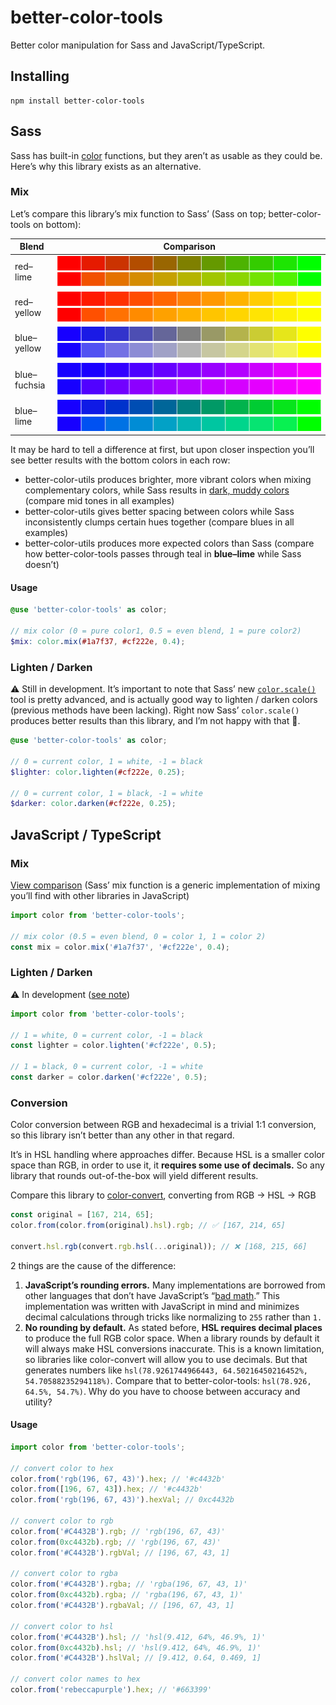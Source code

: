# better-color-tools

Better color manipulation for Sass and JavaScript/TypeScript.

## Installing

```
npm install better-color-tools
```

## Sass

Sass has built-in [color][sass-color] functions, but they aren’t as usable as they could be. Here’s why this library exists as an alternative.

### Mix

Let’s compare this library’s mix function to Sass’ (Sass on top; better-color-tools on bottom):

<table>
  <thead>
    <th>Blend</th>
    <th>Comparison</th>
  </thead>
  <tbody>
    <tr>
      <td>red–lime</td>
      <td><img src="./.github/images/red-lime-sass.png"><img src="./.github/images/red-lime-better.png"></td>
    </tr>
    <tr>
      <td>red–yellow</td>
      <td><img src="./.github/images/red-yellow-sass.png"><img src="./.github/images/red-yellow-better.png"></td>
    </tr>
    <tr>
      <td>blue–yellow</td>
      <td><img src="./.github/images/blue-yellow-sass.png"><img src="./.github/images/blue-yellow-better.png"></td>
    </tr>
    <tr>
      <td>blue–fuchsia</td>
      <td><img src="./.github/images/blue-fuchsia-sass.png"><img src="./.github/images/blue-fuchsia-better.png"></td>
    </tr>
    <tr>
      <td>blue–lime</td>
      <td><img src="./.github/images/blue-lime-sass.png"><img src="./.github/images/blue-lime-better.png"></td>
    </tr>
  </tbody>
</table>

It may be hard to tell a difference at first, but upon closer inspection you’ll see better results with the bottom colors in each row:

- better-color-utils produces brighter, more vibrant colors when mixing complementary colors, while Sass results in [dark, muddy colors][computer-color] (compare mid tones in all examples)
- better-color-utils gives better spacing between colors while Sass inconsistently clumps certain hues together (compare blues in all examples)
- better-color-utils produces more expected colors than Sass (compare how better-color-tools passes through teal in **blue–lime** while Sass doesn’t)

#### Usage

```scss
@use 'better-color-tools' as color;

// mix color (0 = pure color1, 0.5 = even blend, 1 = pure color2)
$mix: color.mix(#1a7f37, #cf222e, 0.4);
```

### Lighten / Darken

⚠️ Still in development. It’s important to note that Sass’ new [`color.scale()`][sass-color-scale] tool is pretty advanced, and is actually good way to lighten / darken colors (previous methods have been lacking). Right now Sass’ `color.scale()` produces
better results than this library, and I’m not happy with that 🙂.

```scss
@use 'better-color-tools' as color;

// 0 = current color, 1 = white, -1 = black
$lighter: color.lighten(#cf222e, 0.25);

// 0 = current color, 1 = black, -1 = white
$darker: color.darken(#cf222e, 0.25);
```

## JavaScript / TypeScript

### Mix

[View comparison](#mix) (Sass’ mix function is a generic implementation of mixing you’ll find with other libraries in JavaScript)

```ts
import color from 'better-color-tools';

// mix color (0.5 = even blend, 0 = color 1, 1 = color 2)
const mix = color.mix('#1a7f37', '#cf222e', 0.4);
```

### Lighten / Darken

⚠️ In development ([see note](#lighten--darken))

```ts
import color from 'better-color-tools';

// 1 = white, 0 = current color, -1 = black
const lighter = color.lighten('#cf222e', 0.5);

// 1 = black, 0 = current color, -1 = white
const darker = color.darken('#cf222e', 0.5);
```

### Conversion

Color conversion between RGB and hexadecimal is a trivial 1:1 conversion, so this library isn’t better than any other in that regard.

It’s in HSL handling where approaches differ. Because HSL is a smaller color space than RGB, in order to use it, it **requires some use of decimals.** So any library that rounds out-of-the-box will yield different results.

Compare this library to [color-convert], converting from RGB -> HSL -> RGB

```ts
const original = [167, 214, 65];
color.from(color.from(original).hsl).rgb; // ✅ [167, 214, 65]

convert.hsl.rgb(convert.rgb.hsl(...original)); // ❌ [168, 215, 66]
```

2 things are the cause of the difference:

1. **JavaScript’s rounding errors.** Many implementations are borrowed from other languages that don’t have JavaScript’s “[bad math][number-precision].” This implementation was written with JavaScript in mind and minimizes decimal calculations through
   tricks like normalizing to `255` rather than `1.`
2. **No rounding by default.** As stated before, **HSL requires decimal places** to produce the full RGB color space. When a library rounds by default it will always make HSL conversions inaccurate. This is a known limitation, so libraries like
   color-convert will allow you to use decimals. But that generates numbers like `hsl(78.9261744966443, 64.50216450216452%, 54.70588235294118%)`. Compare that to better-color-tools: `hsl(78.926, 64.5%, 54.7%)`. Why do you have to choose between accuracy
   and utility?

#### Usage

```ts
import color from 'better-color-tools';

// convert color to hex
color.from('rgb(196, 67, 43)').hex; // '#c4432b'
color.from([196, 67, 43]).hex; // '#c4432b'
color.from('rgb(196, 67, 43)').hexVal; // 0xc4432b

// convert color to rgb
color.from('#C4432B').rgb; // 'rgb(196, 67, 43)'
color.from(0xc4432b).rgb; // 'rgb(196, 67, 43)'
color.from('#C4432B').rgbVal; // [196, 67, 43, 1]

// convert color to rgba
color.from('#C4432B').rgba; // 'rgba(196, 67, 43, 1)'
color.from(0xc4432b).rgba; // 'rgba(196, 67, 43, 1)'
color.from('#C4432B').rgbaVal; // [196, 67, 43, 1]

// convert color to hsl
color.from('#C4432B').hsl; // 'hsl(9.412, 64%, 46.9%, 1)'
color.from(0xc4432b).hsl; // 'hsl(9.412, 64%, 46.9%, 1)'
color.from('#C4432B').hslVal; // [9.412, 0.64, 0.469, 1]

// convert color names to hex
color.from('rebeccapurple').hex; // '#663399'
```

[color-convert]: https://github.com/Qix-/color-convert
[computer-color]: https://www.youtube.com/watch?v=LKnqECcg6Gw&vl=en
[number-precision]: https://github.com/nefe/number-precision
[sass-color]: https://sass-lang.com/documentation/modules/color
[sass-color-scale]: https://sass-lang.com/documentation/modules/color#scale
